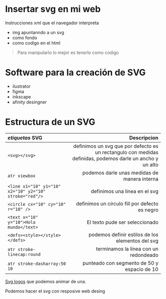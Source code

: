# Insertar svg en mi web

Instrucciones xml que el navegador interpreta

- img apuntanndo a un svg
- como fondo
- como codigo en el html

> Para manipularlo  lo mejor es tenerlo como codigo

# Software para la creación de SVG 

- ilustrator
- figma
- inkscape
- afinity desingner

# Estructura de un SVG

*etiquetas* **SVG** | Descripcion
:---|---:
`<svg></svg>`| definimos un svg que por defecto es un rectangulo con medidas definidas, podemos darle un ancho y un alto
`atr viewbox`| podemos darle unas medidas de manera interna
`<line x1="10" y1="10" x2="10" y2="10" stroke="red"/>`| definimos una linea en el svg
`<circle cx="10" cy="10" r="10" />`| definimos un circulo fill por defecto es negro
`<text x="10" y="10">Hola mundo</text>`| El texto pude ser seleccionado
`<defs><style></style></defs>`| podemos definir estilos de los elementos del svg
`atr stroke-linecap:round`| terminamos la linea con un redondeado
`atr stroke-dasharray:50 10`| punteado con segmento de 50 y espacio de 10

[Svg logos](https://svgporn.com) que podemos animar de una.


Podemos hacer el svg con resposive web desing